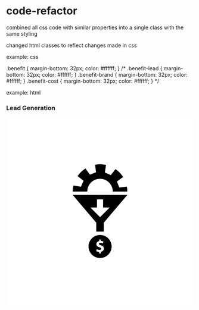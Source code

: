 # code-refactor

combined all css code with similar properties into a single class with the same styling 

changed html classes to reflect changes made in css 

example: css

.benefit {
    margin-bottom: 32px;
    color: #ffffff;
}
/*
.benefit-lead {
    margin-bottom: 32px;
    color: #ffffff;
}
.benefit-brand {
    margin-bottom: 32px;
    color: #ffffff;
}
.benefit-cost {
    margin-bottom: 32px;
    color: #ffffff;
}
*/

example: html

<div class="benefits">
        <div class="benefit">
            <h3>Lead Generation</h3>
            <img src="./assets/images/lead-generation.png" />
            <p>